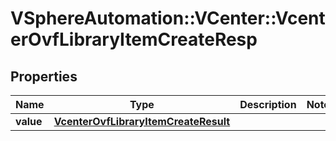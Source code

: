 # VSphereAutomation::VCenter::VcenterOvfLibraryItemCreateResp

## Properties
Name | Type | Description | Notes
------------ | ------------- | ------------- | -------------
**value** | [**VcenterOvfLibraryItemCreateResult**](VcenterOvfLibraryItemCreateResult.md) |  | 


